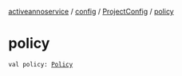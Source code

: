 [activeannoservice](../../index.md) / [config](../index.md) / [ProjectConfig](index.md) / [policy](./policy.md)

# policy

`val policy: `[`Policy`](../../config.policy/-policy/index.md)